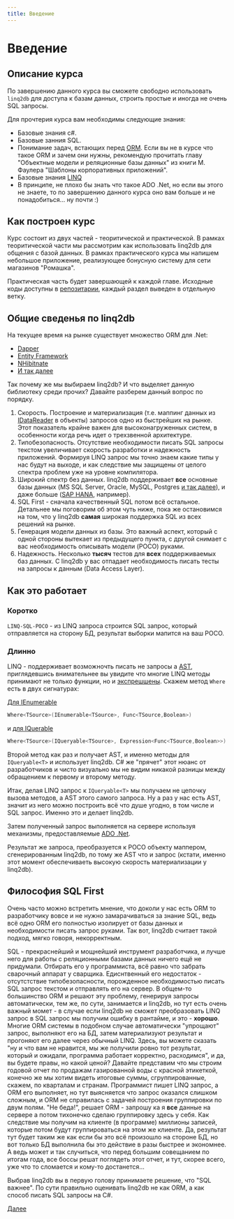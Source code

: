 ```yaml
---
title: Введение
---
```


# Введение

## Описание курса

По завершению данного курса вы сможете свободно использовать `linq2db` для доступа к базам данных, строить простые и иногда не очень SQL запросы.

Для прочтерия курса вам необходимы следующие знания:

* Базовые знания c#.
* Базовые занния SQL.
* Понимание задач, встающих перед [ORM](https://ru.wikipedia.org/wiki/ORM). Если вы не в курсе что такое ORM  и зачем они нужны, рекомендую прочитать главу "Объектные модели и реляционные базы данных" из книги М. Фаулера "Шаблоны корпоративных приложений".
* Базовые знания [LINQ](https://docs.microsoft.com/ru-ru/dotnet/csharp/linq/)
* В принципе, не плохо бы знать что такое ADO .Net, но если вы этого не знаете, то по завершению данного курса оно вам больше и не понадобиться... ну почти :)

## Как построен курс

Курс состоит из двух частей - теоритической и практической. В рамках теоритической части мы рассмотрим как использовать linq2db для общения с базой данных. В рамках практического курса мы напишем небольшое приложение, реализующее бонусную систему для сети магазинов "Ромашка". 

Практическая часть будет завершающей к каждой главе. Исходные коды доступны в [репозитарии](https://github.com/linq2db/tutorial.sources), каждый раздел выведен в отдельную ветку.

## Общие сведенья по linq2db

На текущее время на рынке существует множество ORM для .Net:

* [Dapper](https://github.com/StackExchange/Dapper)
* [Entity Framework](https://docs.microsoft.com/ru-ru/ef/)
* [NHibitnate](https://nhibernate.info/)
* [И так далее](https://www.google.com/search?sxsrf=ACYBGNQBXXcLVEqzSnuk-3OY_JeWKoCLOw%3A1570882361449&source=hp&ei=OcOhXaDmGJKMrwTKiIawBA&q=.net+orm&oq=.net+orm&gs_l=psy-ab.3..0l9j0i22i30.2066.9938..10380...3.0..0.98.1049.13......0....1..gws-wiz.....10..35i39j35i362i39j0i10i1j0i131j0i131i1j0i10i42j0i10j0i1.dAD1rFt3gMg&ved=0ahUKEwjg5orp2JblAhUSxosKHUqEAUYQ4dUDCAY&uact=5)

Так почему же мы выбираем linq2db? И что выделяет данную библиотеку среди прочих? Давайте разберем данный вопрос по порядку.

1. Скорость. Построение и материализация (т.е. маппинг данных из [IDataReader](https://docs.microsoft.com/ru-ru/dotnet/api/system.data.idatareader?view=netcore-2.1) в объекты) запросов одно из быстрейших на рынке. Этот показатель крайне важен для высоконагруженных систем, в особенности когда речь идет о трехзвенной архитектуре.
1. Типобезопасность. Отсутствие необходимости писать SQL запросы текстом увеличивает скорость разработки и надежность приложений. Формируя LINQ запрос мы точно знаем какие типы у нас будут на выходе, и как следствие мы защищены от целого спектра проблем уже на уровне компилятора.
1. Широкий спектр без данных. linq2db поддерживает **все** основные базы данных (MS SQL Server, Oracle, MySQL, Postgres [и так далее](https://linq2db.github.io/articles/general/databases.html)), и даже больше ([SAP HANA](https://www.nuget.org/packages/linq2db.SapHana/), например).
1. SQL First - сначала качественный SQL потом всё остальное. Детальнее мы поговорим об этом чуть ниже, пока же остановимся на том, что у linq2db **самая** широкая поддержка SQL из всех решений на рынке.
1. Генерация модели данных из базы. Это важный аспект, который с одной стороны вытекает из предыдущего пункта, с другой снимает с вас необходимость описывать модели (POCO) руками.
1. Надежность. Несколько **тысяч** тестов для **всех** поддерживаемых баз данных. С linq2db у вас отпадает необходимость писать тесты на запросы к данным (Data Access Layer).

## Как это работает

### Коротко

`LINQ-SQL-POCO` - из LINQ запроса строится SQL запрос, который отправляется на сторону БД, результат выборки мапится на ваш POCO.

### Длинно

LINQ - поддерживает возможночть писать не запросы а [AST](https://ru.wikipedia.org/wiki/%D0%90%D0%B1%D1%81%D1%82%D1%80%D0%B0%D0%BA%D1%82%D0%BD%D0%BE%D0%B5_%D1%81%D0%B8%D0%BD%D1%82%D0%B0%D0%BA%D1%81%D0%B8%D1%87%D0%B5%D1%81%D0%BA%D0%BE%D0%B5_%D0%B4%D0%B5%D1%80%D0%B5%D0%B2%D0%BE), приглядевшись внимательнее вы увидите что многие LINQ методы принимают не только функции, но и [экспрешшены](https://docs.microsoft.com/ru-ru/dotnet/csharp/programming-guide/concepts/expression-trees/). Скажем метод `Where` есть в двух сигнатурах:

[Для IEnumerable](https://docs.microsoft.com/ru-ru/dotnet/api/system.linq.enumerable.where)

```cs
Where<TSource>(IEnumerable<TSource>, Func<TSource,Boolean>)
```

и [для IQuerable](https://docs.microsoft.com/ru-ru/dotnet/api/system.linq.queryable.where)

```cs
Where<TSource>(IQueryable<TSource>, Expression<Func<TSource,Boolean>>)
```

Второй метод как раз и получает AST, и именно методы для `IQueryable<T>` и использует linq2db. C# же "прячет" этот нюанс от разработчиков и чисто визуально мы не видим никакой разницы между обращением к первому и второму методу.

Итак, делая LINQ запрос к `IQueryable<T>` мы получаем не цепочку вызова методов, а AST этого самого запроса. Ну а раз у нас есть AST, значит из него можно построить всё что душе угодно, в том числе и SQL запрос. Именно это и делает linq2db.

Затем полученный запрос выполняется на сервере используя механизмы, предоставляемые [ADO .Net](https://docs.microsoft.com/ru-ru/dotnet/framework/data/adonet/).

Результат же запроса, преобразуется к POCO объекту маппером, сгенерированным linq2db, по тому же AST что и запрос (кстати, именно этот момент обеспечиваеть высокую скорость материализации у linq2db).

## Философия SQL First

Очень часто можно встретить мнение, что доколи у нас есть ORM то разработчику вовсе и не нужно замарачиваться за знание SQL, ведь всё одно ORM его полностью изолирует от базы данных и необходимости писать запрос руками. Так вот, linq2db считает такой подход, мягко говоря, некорректным.

SQL - прекраснейший и мощнейший инструмент разработчика, и лучше него для работы с реляционными базами данных ничего ещё не придумали. Отбирать его у программиста, всё равно что забрать сварочный аппарат у сварщика. Едиснтвенный его недостаток - отсутстствие типобезопасности, порожденное необходимостью писать SQL запрос текстом и отправлять его на сервер. В общем-то большинство ORM и решают эту проблему, генерируя запросы автоматически, тем же, по сути, занимается и linq2db, но тут есть очень важный момет - в случае если linq2db не сможет преобразовать LINQ запрос в SQL запрос мы получим ошибку в рантайме, и это - **хорошо**. Многие ORM системы в подобном случае автоматически "упрощают" запрос, выполняют его на БД, затем материализуют результат и прогоняют его далее через обычный LINQ. Здесь, вы можете сказать "ну и что вам не нравится, мы же получили ровно тот результат, который и ожидали, программа работает корректно, расходимся", и да, вы будете правы, но какой ценой? Давайте представим что мы строим годовой отчет по продажам газированной воды с красной этикеткой, конечно же мы хотим видеть итоговые суммы, сгруппированные, скажем, по кварталам и странам. Программист пишет LINQ запрос, а ORM его выполняет, но тут выясняется что запрос оказался слишком сложным, и ORM не справилась с задачей построения группировки по двум полям. "Не беда!", решает ORM - запрошу ка я **все** данные на сервере а потом тихонечко сделаю группировку здесь у себя. Как следствие мы получим на клиенте (в программе) миллионы записей, которые потом будут группироваться на этом же клиенте. Да, результат тут будет таким же как если бы это всё произошло на стороне БД, но вот только БД выполнила бы это действие в разы быстрее и экономнее. А ведь может и так случиться, что перед большим совещанием по итогам года, все боссы решат поглядеть этот отчет, и тут, скорее всего, уже что то сломается и кому-то достанется...

Выбрав linq2db вы в первую голову принимаете решение, что "SQL важнее". По сути правильно оценивать linq2db не как ORM, а как способ писать SQL запросы на C#.

[Далее](nuget.md)